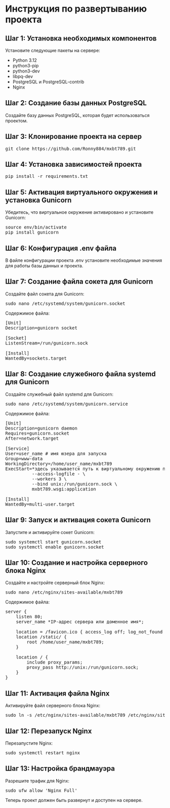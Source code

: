 # Инструкция по развертыванию проекта

## Шаг 1: Установка необходимых компонентов

Установите следующие пакеты на сервере:

- Python 3.12
- python3-pip
- python3-dev
- libpq-dev
- PostgreSQL и PostgreSQL-contrib
- Nginx

## Шаг 2: Создание базы данных PostgreSQL

Создайте базу данных PostgreSQL, которая будет использоваться проектом.

## Шаг 3: Клонирование проекта на сервер
<pre>
git clone https://github.com/Ronny884/mxbt789.git
</pre>

## Шаг 4: Установка зависимостей проекта
<pre>
pip install -r requirements.txt
</pre>

## Шаг 5: Активация виртуального окружения и установка Gunicorn
Убедитесь, что виртуальное окружение активировано и установите Gunicorn:
<pre>
source env/bin/activate
pip install gunicorn
</pre>

## Шаг 6: Конфигурация .env файла
В файле конфигурации проекта .env установите необходимые значения для работы базы данных и проекта.

## Шаг 7: Создание файла сокета для Gunicorn
Создайте файл сокета для Gunicorn:
<pre>
sudo nano /etc/systemd/system/gunicorn.socket
</pre>
Содержимое файла:
<pre>
[Unit]
Description=gunicorn socket

[Socket]
ListenStream=/run/gunicorn.sock

[Install]
WantedBy=sockets.target
</pre>

## Шаг 8: Создание служебного файла systemd для Gunicorn
Создайте служебный файл systemd для Gunicorn:
<pre>
sudo nano /etc/systemd/system/gunicorn.service
</pre>
Содержимое файла:
<pre>
[Unit]
Description=gunicorn daemon
Requires=gunicorn.socket
After=network.target

[Service]
User=user_name # имя юзера для запуска
Group=www-data
WorkingDirectory=/home/user_name/mxbt789
ExecStart=*здесь указывается путь к виртуальному окружению проекта* \
          --access-logfile - \
          --workers 3 \
          --bind unix:/run/gunicorn.sock \
          mxbt789.wsgi:application

[Install]
WantedBy=multi-user.target
</pre>

## Шаг 9: Запуск и активация сокета Gunicorn
Запустите и активируйте сокет Gunicorn:
<pre>
sudo systemctl start gunicorn.socket
sudo systemctl enable gunicorn.socket
</pre>

## Шаг 10: Создание и настройка серверного блока Nginx
Создайте и настройте серверный блок Nginx:
<pre>
sudo nano /etc/nginx/sites-available/mxbt789
</pre>
Содержимое файла:
<pre>
server {
    listen 80;
    server_name *IP-адрес сервера или доменное имя*;

    location = /favicon.ico { access_log off; log_not_found off; }
    location /static/ {
        root /home/user_name/mxbt789;
    }

    location / {
        include proxy_params;
        proxy_pass http://unix:/run/gunicorn.sock;
    }
}
</pre>

## Шаг 11: Активация файла Nginx
Активируйте файл серверного блока Nginx:
<pre>
sudo ln -s /etc/nginx/sites-available/mxbt789 /etc/nginx/sites-enabled
</pre>

## Шаг 12: Перезапуск Nginx
Перезапустите Nginx:
<pre>
sudo systemctl restart nginx
</pre>

## Шаг 13: Настройка брандмауэра
Разрешите трафик для Nginx:
<pre>
sudo ufw allow 'Nginx Full'
</pre>
Теперь проект должен быть развернут и доступен на сервере.
